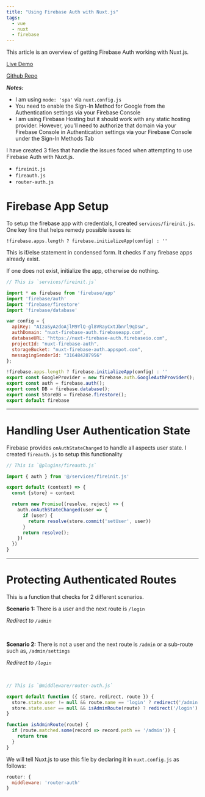 ```yaml
---
title: "Using Firebase Auth with Nuxt.js"
tags:
  - vue
  - nuxt
  - firebase
---
```


This article is an overview of getting Firebase Auth working with
Nuxt.js.

<a target="/\_blank" rel="noopener" href=https://nuxt-firebase-auth.firebaseapp.com/>Live Demo</a>

<a target="/\_blank" rel="noopener" href=https://github.com/davidroyer/nuxt-firebase-auth>Github Repo</a>

**_Notes:_**
- I am using `mode: 'spa'` via `nuxt.config.js`
- You need to enable the Sign-In Method for Google from the Authentication settings via your Firebase Console
- I am using Firebase Hosting but it should work with any static hosting provider. However, you'll need to authorize that domain via your Firebase Console in Authentication settings via your Firebase Console under the Sign-In Methods Tab

I have created 3 files that handle the issues faced when attempting to use Firebase Auth with Nuxt.js.

- `fireinit.js`
- `fireauth.js`
- `router-auth.js`


# Firebase App Setup
To setup the firebase app with credentials, I created `services/fireinit.js`. One key line that helps remedy possible issues is:

`!firebase.apps.length ? firebase.initializeApp(config) : ''`

This is if/else statement in condensed form. It checks if any firebase apps already exist.

If one does not exist, initialize the app, otherwise do nothing.

  ```js
  // This is `services/fireinit.js`

  import * as firebase from 'firebase/app'
  import 'firebase/auth'
  import 'firebase/firestore'
  import 'firebase/database'

  var config = {
    apiKey: "AIzaSyAzdoAjlM9YlQ-gl8VRayCxtJbnrl9qDsw",
    authDomain: "nuxt-firebase-auth.firebaseapp.com",
    databaseURL: "https://nuxt-firebase-auth.firebaseio.com",
    projectId: "nuxt-firebase-auth",
    storageBucket: "nuxt-firebase-auth.appspot.com",
    messagingSenderId: "316484287956"
  };

  !firebase.apps.length ? firebase.initializeApp(config) : ''
  export const GoogleProvider = new firebase.auth.GoogleAuthProvider();
  export const auth = firebase.auth();
  export const DB = firebase.database();
  export const StoreDB = firebase.firestore();
  export default firebase
  ```

---

# Handling User Authentication State
Firebase provides `onAuthStateChanged` to handle all aspects user state. I created `fireauth.js` to setup this functionality

  ```js
  // This is `@plugins/fireauth.js`

  import { auth } from '@/services/fireinit.js'

  export default (context) => {
    const {store} = context

    return new Promise((resolve, reject) => {
      auth.onAuthStateChanged(user => {
        if (user) {
          return resolve(store.commit('setUser', user))
        }
        return resolve();
      })
    })
  }
  ```
---

# Protecting Authenticated Routes
This is a function that checks for 2 different scenarios.

**Scenario 1:**
There is a user and the next route is `/login`

*Redirect to `/admin`*

<br>

**Scenario 2:**
There is not a user and the next route is `/admin` or a sub-route such as, `/admin/settings`

  *Redirect to `/login`*

<br>

```js
// This is `@middleware/router-auth.js`

export default function ({ store, redirect, route }) {
  store.state.user != null && route.name == 'login' ? redirect('/admin') : ''
  store.state.user == null && isAdminRoute(route) ? redirect('/login') : ''
}

function isAdminRoute(route) {
  if (route.matched.some(record => record.path == '/admin')) {
    return true
  }
}
```

We will tell Nuxt.js to use this file by declaring it in `nuxt.config.js` as follows:

```js
router: {
  middleware: 'router-auth'
}
```
